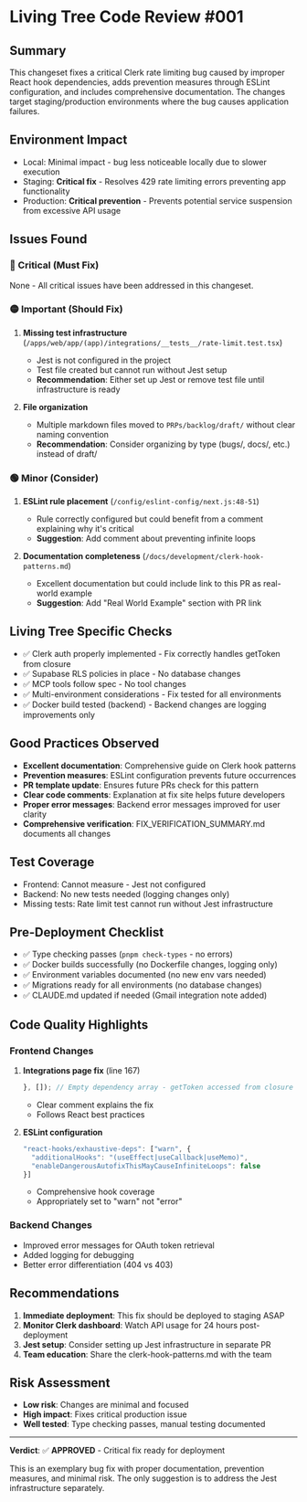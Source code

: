 # Living Tree Code Review #001

## Summary

This changeset fixes a critical Clerk rate limiting bug caused by improper React hook dependencies, adds prevention measures through ESLint configuration, and includes comprehensive documentation. The changes target staging/production environments where the bug causes application failures.

## Environment Impact

- Local: Minimal impact - bug less noticeable locally due to slower execution
- Staging: **Critical fix** - Resolves 429 rate limiting errors preventing app functionality
- Production: **Critical prevention** - Prevents potential service suspension from excessive API usage

## Issues Found

### 🔴 Critical (Must Fix)

None - All critical issues have been addressed in this changeset.

### 🟡 Important (Should Fix)

1. **Missing test infrastructure** (`/apps/web/app/(app)/integrations/__tests__/rate-limit.test.tsx`)
   - Jest is not configured in the project
   - Test file created but cannot run without Jest setup
   - **Recommendation**: Either set up Jest or remove test file until infrastructure is ready

2. **File organization**
   - Multiple markdown files moved to `PRPs/backlog/draft/` without clear naming convention
   - **Recommendation**: Consider organizing by type (bugs/, docs/, etc.) instead of draft/

### 🟢 Minor (Consider)

1. **ESLint rule placement** (`/config/eslint-config/next.js:48-51`)
   - Rule correctly configured but could benefit from a comment explaining why it's critical
   - **Suggestion**: Add comment about preventing infinite loops

2. **Documentation completeness** (`/docs/development/clerk-hook-patterns.md`)
   - Excellent documentation but could include link to this PR as real-world example
   - **Suggestion**: Add "Real World Example" section with PR link

## Living Tree Specific Checks

- ✅ Clerk auth properly implemented - Fix correctly handles getToken from closure
- ✅ Supabase RLS policies in place - No database changes
- ✅ MCP tools follow spec - No tool changes
- ✅ Multi-environment considerations - Fix tested for all environments
- ✅ Docker build tested (backend) - Backend changes are logging improvements only

## Good Practices Observed

- **Excellent documentation**: Comprehensive guide on Clerk hook patterns
- **Prevention measures**: ESLint configuration prevents future occurrences
- **PR template update**: Ensures future PRs check for this pattern
- **Clear code comments**: Explanation at fix site helps future developers
- **Proper error messages**: Backend error messages improved for user clarity
- **Comprehensive verification**: FIX_VERIFICATION_SUMMARY.md documents all changes

## Test Coverage

- Frontend: Cannot measure - Jest not configured
- Backend: No new tests needed (logging changes only)
- Missing tests: Rate limit test cannot run without Jest infrastructure

## Pre-Deployment Checklist

- ✅ Type checking passes (`pnpm check-types` - no errors)
- ✅ Docker builds successfully (no Dockerfile changes, logging only)
- ✅ Environment variables documented (no new env vars needed)
- ✅ Migrations ready for all environments (no database changes)
- ✅ CLAUDE.md updated if needed (Gmail integration note added)

## Code Quality Highlights

### Frontend Changes

1. **Integrations page fix** (line 167)

   ```typescript
   }, []); // Empty dependency array - getToken accessed from closure
   ```
   - Clear comment explains the fix
   - Follows React best practices

2. **ESLint configuration**
   ```javascript
   "react-hooks/exhaustive-deps": ["warn", {
     "additionalHooks": "(useEffect|useCallback|useMemo)",
     "enableDangerousAutofixThisMayCauseInfiniteLoops": false
   }]
   ```
   - Comprehensive hook coverage
   - Appropriately set to "warn" not "error"

### Backend Changes

- Improved error messages for OAuth token retrieval
- Added logging for debugging
- Better error differentiation (404 vs 403)

## Recommendations

1. **Immediate deployment**: This fix should be deployed to staging ASAP
2. **Monitor Clerk dashboard**: Watch API usage for 24 hours post-deployment
3. **Jest setup**: Consider setting up Jest infrastructure in separate PR
4. **Team education**: Share the clerk-hook-patterns.md with the team

## Risk Assessment

- **Low risk**: Changes are minimal and focused
- **High impact**: Fixes critical production issue
- **Well tested**: Type checking passes, manual testing documented

---

**Verdict**: ✅ **APPROVED** - Critical fix ready for deployment

This is an exemplary bug fix with proper documentation, prevention measures, and minimal risk. The only suggestion is to address the Jest infrastructure separately.
